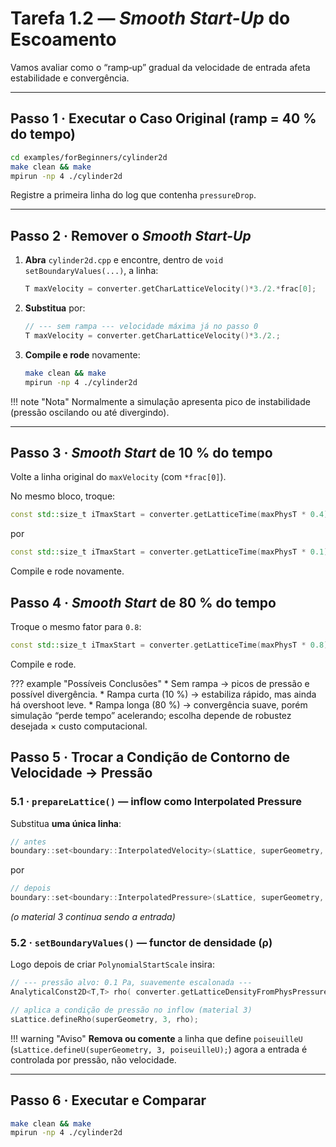 
# Tarefa 1.2 — *Smooth Start-Up* do Escoamento

Vamos avaliar como o “ramp‐up” gradual da velocidade de entrada afeta
estabilidade e convergência.

---

## Passo 1 · Executar o Caso Original (ramp = 40 % do tempo)

```bash
cd examples/forBeginners/cylinder2d
make clean && make
mpirun -np 4 ./cylinder2d
```

Registre a primeira linha do log que contenha `pressureDrop`.

---

## Passo 2 · **Remover** o *Smooth Start-Up*

1. **Abra** `cylinder2d.cpp` e encontre, dentro de
   `void setBoundaryValues(...)`, a linha:

   ```cpp
   T maxVelocity = converter.getCharLatticeVelocity()*3./2.*frac[0];
   ```

2. **Substitua** por:

   ```cpp
   // --- sem rampa --- velocidade máxima já no passo 0
   T maxVelocity = converter.getCharLatticeVelocity()*3./2.;
   ```

3. **Compile e rode** novamente:

   ```bash
   make clean && make
   mpirun -np 4 ./cylinder2d
   ```

!!! note "Nota"
    Normalmente a simulação apresenta pico de instabilidade (pressão oscilando ou até divergindo).

---

## Passo 3 · *Smooth Start* de **10 %** do tempo

 Volte a linha original do `maxVelocity` (com `*frac[0]`).

 No mesmo bloco, troque:

   ```cpp
   const std::size_t iTmaxStart = converter.getLatticeTime(maxPhysT * 0.4);
   ```

   por

   ```cpp
   const std::size_t iTmaxStart = converter.getLatticeTime(maxPhysT * 0.1);
   ```

 Compile e rode novamente.


## Passo 4 · *Smooth Start* de **80 %** do tempo

Troque o mesmo fator para `0.8`:

```cpp
const std::size_t iTmaxStart = converter.getLatticeTime(maxPhysT * 0.8);
```

Compile e rode.


??? example "Possíveis Conclusões"
    * Sem rampa → picos de pressão e possível divergência.
    * Rampa curta (10 %) → estabiliza rápido, mas ainda há overshoot leve.
    * Rampa longa (80 %) → convergência suave, porém simulação “perde tempo”
    acelerando; escolha depende de robustez desejada × custo computacional.


## Passo 5 · Trocar a Condição de Contorno de **Velocidade** → **Pressão**

### 5.1 · `prepareLattice()` — inflow como Interpolated Pressure

Substitua **uma única linha**:

```cpp
// antes
boundary::set<boundary::InterpolatedVelocity>(sLattice, superGeometry, 3);
```
por
```cpp
// depois
boundary::set<boundary::InterpolatedPressure>(sLattice, superGeometry, 3);
```

*(o material 3 continua sendo a entrada)*

### 5.2 · `setBoundaryValues()` — functor de densidade (ρ)

Logo depois de criar `PolynomialStartScale` insira:

```cpp
// --- pressão alvo: 0.1 Pa, suavemente escalonada ---
AnalyticalConst2D<T,T> rho( converter.getLatticeDensityFromPhysPressure(0.1 * frac[0]) );

// aplica a condição de pressão no inflow (material 3)
sLattice.defineRho(superGeometry, 3, rho);
```
!!! warning "Aviso"
    **Remova ou comente** a linha que define `poiseuilleU`
    (`sLattice.defineU(superGeometry, 3, poiseuilleU);`)
    agora a entrada é controlada por pressão, não velocidade.

---

## Passo 6 · Executar e Comparar

```bash
make clean && make
mpirun -np 4 ./cylinder2d
```

